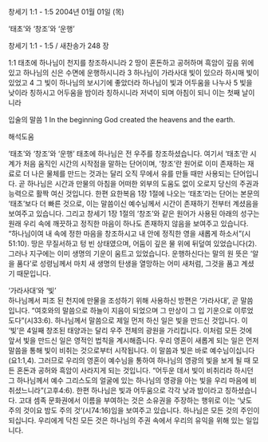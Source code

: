 창세기 1:1 - 1:5 
2004년 01월 01일 (목)

‘태초’와 ‘창조’와 ‘운행’



창세기 1:1 - 1:5 / 새찬송가 248 장


1:1 태초에 하나님이 천지를 창조하시니라 
2 땅이 혼돈하고 공허하며 흑암이 깊음 위에 있고 하나님의 신은 수면에 운행하시니라 
3 하나님이 가라사대 빛이 있으라 하시매 빛이 있었고 
4 그 빛이 하나님의 보시기에 좋았더라 하나님이 빛과 어두움을 나누사 
5 빛을 낮이라 칭하시고 어두움을 밤이라 칭하시니라 저녁이 되며 아침이 되니 이는 첫째 날이니라 

입술의 말씀 
1 In the beginning God created the heavens and the earth.

해석도움





‘태초’와 ‘창조’와 ‘운행’ 
태초에 하나님은 전 우주를 창조하셨습니다. 여기서 ‘태초’란 시계가 처음 움직인 시간의 시작점을 말하는 단어이며, ‘창조’란 원어로 이미 존재하는 재료로 더 나은 물체를 만드는 것과는 달리 오직 무에서 유를 만들 때만 사용되는 단어입니다. 곧 하나님은 시간과 만물의 아침을 어떠한 외부의 도움도 없이 오로지 당신의 주권과 능력으로 활짝 여신 것입니다. 한편 요한복음 1장 1절에 나오는 ‘태초’라는 단어는 본문의 ‘태초’보다 더 빠른 것으로, 이는 말씀이신 예수님께서 시간이 존재하기 전부터 계셨음을 보여주고 있습니다. 그리고 창세기 1장 1절의 ‘창조’와 같은 원어가 사용된 아래의 성구는 원래 우리 속에 깨끗하고 정직한 마음이 하나도 존재하지 않음을 보여주고 있습니다. “하나님이여 내 속에 정한 마음을 창조하시고 내 안에 정직한 영을 새롭게 하소서”(시51:10). 땅은 무질서하고 텅 빈 상태였으며, 어둠이 깊은 물 위에 뒤덮여 있었습니다(2). 그러나 지구에는 이미 생명의 기운이 움트고 있었습니다. 운행하신다는 말의 원 뜻은 ‘알을 품다’로 성령님께서 마치 새 생명의 탄생을 열망하는 어미 새처럼, 그것을 품고 계셨기 때문입니다. 

‘가라사대’와 ‘빛’  
하나님께서 피조 된 천지에 만물을 조성하기 위해 사용하신 방편은 ‘가라사대’, 곧 말씀입니다. “여호와의 말씀으로 하늘이 지음이 되었으며 그 만상이 그 입 기운으로 이루었도다”(시33:6). 하나님께서 말씀으로 제일 먼저 하신 일은 빛을 만드신 것입니다. 이 ‘빛’은 4일째 창조된 태양과는 달리 우주 전체의 광원을 가리킵니다. 이처럼 모든 것에 앞서 빛을 만드신 일은 영적인 법칙을 계시해줍니다. 우리 영혼이 새롭게 되는 일은 먼저 말씀을 통해 빛이 비취는 것으로부터 시작됩니다. 이 말씀과 빛은 바로 예수님이십니다(요1:1,4). 그러므로 우리의 영혼이 예수님을 통하여 하나님의 영광의 빛을 보게 될 때 모든 혼돈과 공허와 흑암이 사라지게 되는 것입니다. “어두운 데서 빛이 비취리라 하시던 그 하나님께서 예수 그리스도의 얼굴에 있는 하나님의 영광을 아는 빛을 우리 마음에 비취셨느니라”(고후4:6). 한편 하나님은 빛과 어두움으로 각각 낮과 밤이라고 칭하셨습니다. 고대 셈족 문화권에서 이름을 부여하는 것은 소유권을 주장하는 행위로 이는 ‘낮도 주의 것이요 밤도 주의 것’(시74:16)임을 보여주고 있습니다. 하나님은 모든 것의 주인이 되십니다. 우리에게 닥친 모든 것은 하나님의 주권 속에서 우리의 유익을 위해 있는 일입니다.